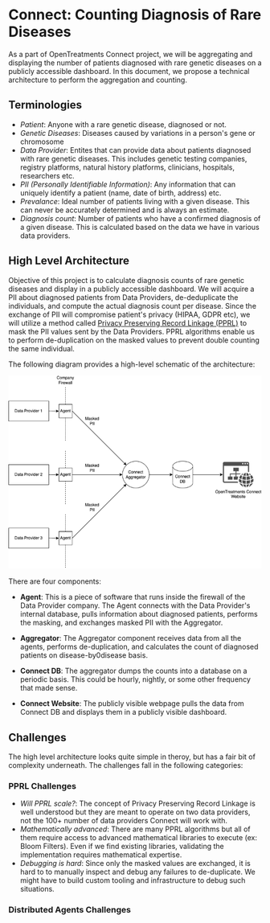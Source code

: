 # Connect: Counting Diagnosis of Rare Diseases

As a part of OpenTreatments Connect project, we will be aggregating and displaying the number of patients diagnosed with rare genetic diseases on a publicly accessible dashboard. In this document, we propose a technical architecture to perform the aggregation and counting.

## Terminologies
* *Patient*: Anyone with a rare genetic disease, diagnosed or not.
* *Genetic Diseases*: Diseases caused by variations in a person's gene or chromosome
* *Data Provider*: Entites that can provide data about patients diagnosed with rare genetic diseases. This includes genetic testing companies, registry platforms, natural history platforms, clinicians, hospitals, researchers etc.
* *PII (Personally Identifiable Information)*: Any information that can uniquely identify a patient (name, date of birth, address) etc. 
* *Prevalance*: Ideal number of patients living with a given disease. This can never be accurately determined and is always an estimate.
* *Diagnosis count*: Number of patients who have a confirmed diagnosis of a given disease. This is calculated based on the data we have in various data providers.

## High Level Architecture
Objective of this project is to calculate diagnosis counts of rare genetic diseases and display in a publicly accessible dashboard. We will acquire a PII about diagnosed patients from Data Providers, de-deduplicate the individuals, and compute the actual diagnosis count per disease. Since the exchange of PII will compromise patient's privacy (HIPAA, GDPR etc), we will utilize a method called [Privacy Preserving Record Linkage (PPRL)](https://link.springer.com/chapter/10.1007/978-3-319-49340-4_25) to mask the PII values sent by the Data Providers. PPRL algorithms enable us to perform de-duplication on the masked values to prevent double counting the same individual.

The following diagram provides a high-level schematic of the architecture: 

![Connect High Level Architecture](./Connect-Architecture.png)

There are four components:
* **Agent**: This is a piece of software that runs inside the firewall of the Data Provider company. The Agent connects with the Data Provider's internal database, pulls information about diagnosed patients, performs the masking, and exchanges masked PII with the Aggregator.

* **Aggregator**: The Aggregator component receives data from all the agents, performs de-duplication, and calculates the count of diagnosed patients on disease-by0disease basis. 

* **Connect DB**: The aggregator dumps the counts into a database on a periodic basis. This could be hourly, nightly, or some other frequency that made sense.

* **Connect Website**: The publicly visible webpage pulls the data from Connect DB and displays them in a publicly visible dashboard.


## Challenges
The high level architecture looks quite simple in theroy, but has a fair bit of complexity underneath. The challenges fall in the following categories:

### PPRL Challenges

* *Will PPRL scale?*: The concept of Privacy Preserving Record Linkage is well understood but they are meant to operate on two data providers, not the 100+ number of data providers Connect will work with. 
* *Mathematically advanced*: There are many PPRL algorithms but all of them require access to advanced mathematical libraries to execute (ex: Bloom Filters). Even if we find existing libraries, validating the implementation requires mathematical expertise. 
* *Debugging is hard*: Since only the masked values are exchanged, it is hard to to manually inspect and debug any failures to de-duplicate. We might have to build custom tooling and infrastructure to debug such situations.

### Distributed Agents Challenges



